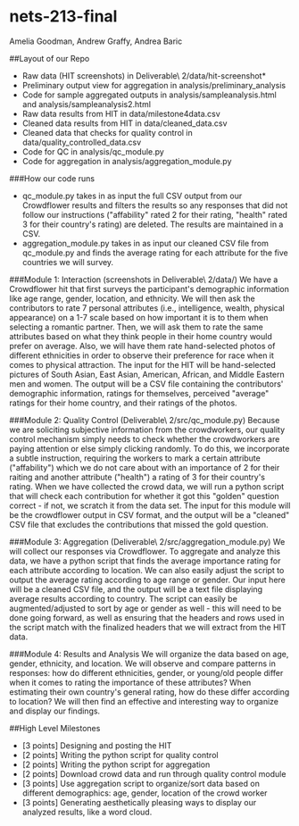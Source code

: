 # nets-213-final
Amelia Goodman, Andrew Graffy, Andrea Baric

##Layout of our Repo
* Raw data (HIT screenshots) in Deliverable\ 2/data/hit-screenshot*
* Preliminary output view for aggregation in analysis/preliminary_analysis
* Code for sample aggregated outputs in analysis/sampleanalysis.html and analysis/sampleanalysis2.html
* Raw data results from HIT in data/milestone4data.csv
* Cleaned data results from HIT in data/cleaned_data.csv
* Cleaned data that checks for quality control in data/quality_controlled_data.csv
* Code for QC in analysis/qc_module.py
* Code for aggregation in analysis/aggregation_module.py


###How our code runs
* qc_module.py takes in as input the full CSV output from our Crowdflower results and filters the results so any responses that did not follow our instructions ("affability" rated 2 for their rating, "health" rated 3 for their country's rating) are deleted. The results are maintained in a CSV.
* aggregation_module.py takes in as input our cleaned CSV file from qc_module.py and finds the average rating for each attribute for the five countries we will survey.

###Module 1: Interaction (screenshots in Deliverable\ 2/data/)
We have a Crowdflower hit that first surveys the participant's demographic information like age range, gender, location, and ethnicity. We will then ask the contributors to rate 7 personal attributes (i.e., intelligence, wealth, physical appearance) on a 1-7 scale based on how important it is to them when selecting a romantic partner. Then, we will ask them to rate the same attributes based on what they think people in their home country would prefer on average. Also, we will have them rate hand-selected photos of different ethnicities in order to observe their preference for race when it comes to physical attraction. The input for the HIT will be hand-selected pictures of South Asian, East Asian, American, African, and Middle Eastern men and women. The output will be a CSV file containing the contributors' demographic information, ratings for themselves, perceived "average" ratings for their home country, and their ratings of the photos. 

###Module 2: Quality Control (Deliverable\ 2/src/qc_module.py)
Because we are soliciting subjective information from the crowdworkers, our quality control mechanism simply needs to check whether the crowdworkers are paying attention or else simply clicking randomly. To do this, we incorporate a subtle instruction, requiring the workers to mark a certain attribute ("affability") which we do not care about with an importance of 2 for their raiting and another attribute ("health") a rating of 3 for their country's rating. When we have collected the crowd data, we will run a python script that will check each contribution for whether it got this "golden" question correct - if not, we scratch it from the data set. The input for this module will be the crowdflower output in CSV format, and the output will be a "cleaned" CSV file that excludes the contributions that missed the gold question. 

###Module 3: Aggregation (Deliverable\ 2/src/aggregation_module.py)
We will collect our responses via Crowdflower. To aggregate and analyze this data, we have a python script that finds the average importance rating for each attribute according to location. We can also easily adjust the script to output the average rating according to age range or gender. Our input here will be a cleaned CSV file, and the output will be a text file displaying average results according to country. The script can easily be augmented/adjusted to sort by age or gender as well - this will need to be done going forward, as well as ensuring that the headers and rows used in the script match with the finalized headers that we will extract from the HIT data.

###Module 4: Results and Analysis
We will organize the data based on age, gender, ethnicity, and location. We will observe and compare patterns in responses: how do different ethnicities, gender, or young/old people differ when it comes to rating the importance of these attributes? When estimating their own country's general rating, how do these differ according to location? We will then find an effective and interesting way to organize and display our findings.


##High Level Milestones
* [3 points] Designing and posting the HIT
* [2 points] Writing the python script for quality control
* [2 points] Writing the python script for aggregation
* [2 points] Download crowd data and run through quality control module
* [3 points] Use aggregation script to organize/sort data based on different demographics: age, gender, location of the crowd worker
* [3 points] Generating aesthetically pleasing ways to display our analyzed results, like a word cloud.
